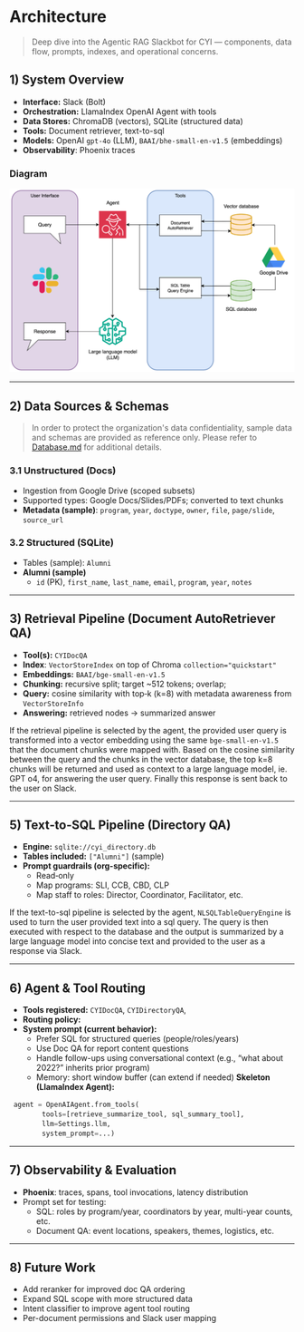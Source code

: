# Architecture
> Deep dive into the Agentic RAG Slackbot for CYI — components, data flow, prompts, indexes, and operational concerns.

## 1) System Overview
- **Interface:** Slack (Bolt)
- **Orchestration:** LlamaIndex OpenAI Agent with tools
- **Data Stores:** ChromaDB (vectors), SQLite (structured data)
- **Tools:** Document retriever, text-to-sql
- **Models:** OpenAI `gpt-4o` (LLM), `BAAI/bhe-small-en-v1.5` (embeddings)
- **Observability**: Phoenix traces

### Diagram
<img src="../figures/CYI_Agentic_RAG.png" alt="CYI Agentic RAG Architecture" width="600"/>

---

## 2) Data Sources & Schemas
> In order to protect the organization's data confidentiality, sample data and schemas are provided as reference only. Please refer to [Database.md](Database.md) for additional details. 

### 3.1 Unstructured (Docs)
- Ingestion from Google Drive (scoped subsets)
- Supported types: Google Docs/Slides/PDFs; converted to text chunks
- **Metadata (sample)**: `program`, `year`, `doctype`, `owner`, `file`, `page/slide`, `source_url`

### 3.2 Structured (SQLite)
- Tables (sample): `Alumni`
- **Alumni (sample)**
  - `id` (PK), `first_name`, `last_name`, `email`, `program`, `year`, `notes`

---

## 3) Retrieval Pipeline (Document AutoRetriever QA)
- **Tool(s):** `CYIDocQA`
- **Index**: `VectorStoreIndex` on top of Chroma `collection="quickstart"`
- **Embeddings:** `BAAI/bge-small-en-v1.5`
- **Chunking:** recursive split; target ~512 tokens; overlap;
- **Query:** cosine similarity with top‑k (k=8) with metadata awareness from `VectorStoreInfo`
- **Answering:** retrieved nodes -> summarized answer

If the retrieval pipeline is selected by the agent, the provided user query is transformed into a vector embedding using the same `bge-small-en-v1.5` that the document chunks were mapped with. Based on the cosine similarity between the query and the chunks in the vector database, the top k=8 chunks will be returned and used as context to a large language model, ie. GPT o4, for answering the user query. Finally this response is sent back to the user on Slack.

---

## 5) Text‑to‑SQL Pipeline (Directory QA)
- **Engine:** `sqlite://cyi_directory.db`
- **Tables included:** `["Alumni"]` (sample)
- **Prompt guardrails (org-specific):**
  - Read‑only
  - Map programs: SLI, CCB, CBD, CLP
  - Map staff to roles: Director, Coordinator, Facilitator, etc.

If the text-to-sql pipeline is selected by the agent, `NLSQLTableQueryEngine` is used to turn the user provided text into a sql query. The query is then executed with respect to the database and the output is summarized by a large language model into concise text and provided to the user as a response via Slack.

---

## 6) Agent & Tool Routing
- **Tools registered:** `CYIDocQA`, `CYIDirectoryQA`,
- **Routing policy:**
- **System prompt (current behavior):**
    - Prefer SQL for structured queries (people/roles/years)
    - Use Doc QA for report content questions
    - Handle follow-ups using conversational context (e.g., “what about 2022?” inherits prior program)
    - Memory: short window buffer (can extend if needed)
**Skeleton (LlamaIndex Agent):**
```python
 agent = OpenAIAgent.from_tools(
        tools=[retrieve_summarize_tool, sql_summary_tool],
        llm=Settings.llm,
        system_prompt=...)
```

---

## 7) Observability & Evaluation
- **Phoenix**: traces, spans, tool invocations, latency distribution
- Prompt set for testing:
    - SQL: roles by program/year, coordinators by year, multi-year counts, etc.
    - Document QA: event locations, speakers, themes, logistics, etc.

---

## 8) Future Work
- Add reranker for improved doc QA ordering
- Expand SQL scope with more structured data
- Intent classifier to improve agent tool routing
- Per-document permissions and Slack user mapping